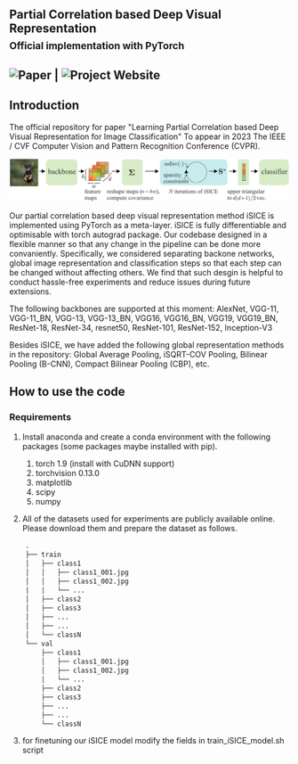 ## Partial Correlation based Deep Visual Representation<br><sub>Official implementation with PyTorch</sub>

## ![Paper](#) | ![Project Website](#) 

## Introduction
The official repository for paper "Learning Partial Correlation based Deep Visual Representation for Image Classification" To appear in 2023 The IEEE / CVF Computer Vision and Pattern Recognition Conference (CVPR).

![iSICE](isice.png)

Our partial correlation based deep visual representation method iSICE is implemented using PyTorch as a meta-layer. iSICE is fully differentiable and optimisable with torch autograd package. Our codebase designed in a flexible manner so that any change in the pipeline can be done more convaniently. Specifically, we considered separating backone networks, global image representation and classification steps so that each step can be changed without affecting others. We find that such desgin is helpful to conduct hassle-free experiments and reduce issues during future extensions.

The following backbones are supported at this moment: AlexNet, VGG-11, VGG-11_BN, VGG-13, VGG-13_BN, VGG16, VGG16_BN, VGG19, VGG19_BN, ResNet-18, ResNet-34, resnet50, ResNet-101, ResNet-152, Inception-V3

Besides iSICE, we have added the following global representation methods in the repository: Global Average Pooling, iSQRT-COV Pooling, Bilinear Pooling (B-CNN), Compact Bilinear Pooling (CBP), etc.

## How to use the code

### Requirements
1. Install anaconda and create a conda environment with the following packages (some packages maybe installed with pip).
    1. torch 1.9 (install with CuDNN support)
    2. torchvision 0.13.0
    3. matplotlib
    4. scipy
    5. numpy

2. All of the datasets used for experiments are publicly available online. Please download them and prepare the dataset as follows.
```
    .
    ├── train
    │   ├── class1
    │   │   ├── class1_001.jpg
    │   │   ├── class1_002.jpg
    |   |   └── ...
    │   ├── class2
    │   ├── class3
    │   ├── ...
    │   ├── ...
    │   └── classN
    └── val
        ├── class1
        │   ├── class1_001.jpg
        │   ├── class1_002.jpg
        |   └── ...
        ├── class2
        ├── class3
        ├── ...
        ├── ...
        └── classN
```

3. for finetuning our iSICE model modify the fields in train_iSICE_model.sh script
